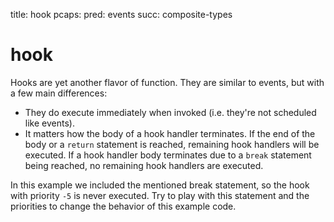 title: hook
pcaps: 
pred: events
succ: composite-types

hook
=======

Hooks are yet another flavor of function.  They are similar to events,
but with a few main differences:
* They do execute immediately when invoked (i.e. they're not scheduled
  like events).
* It matters how the body of a hook handler terminates.  If the end of the
  body or a `return` statement is reached, remaining hook handlers
  will be executed.  If a hook handler body terminates due to a `break`
  statement being reached, no remaining hook handlers are executed.

In this example we included the mentioned break statement, so the hook
with priority `-5` is never executed. Try to play with this statement and 
the priorities to change the behavior of this example code.
